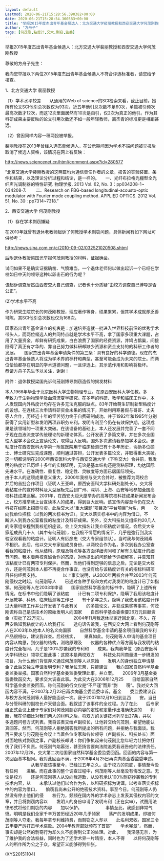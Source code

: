 ```yaml
---
layout: default
Lastmod: 2020-06-21T15:28:56.390382+00:00
date: 2020-06-21T15:28:54.360583+00:00
title: "举报2015年度杰出青年基金候选人：北方交通大学裴丽教授和西安交通大学何茂刚教授"
author: "方舟子"
tags: [何茂刚,粘度计,交大,剽窃,监委]
---
```


举报2015年度杰出青年基金候选人：北方交通大学裴丽教授和西安交通大学何茂刚教授

尊敬的方舟子先生：

我向您举报以下两位2015年度杰出青年基金候选人不符合评选标准者，请您给予核查。

1、北方交通大学 裴丽教授

（1）学术水平较差　　从通用的Web of science的SCI检索来看，截止目前，她所有论文SCI他引总次数仅为93次，近五年他引总次数不足60次，单篇被引频次最高次数才12次，而这12次里面居然有10次是自引，仅2次为真正的他引。作为其科研成果主要反映的论文引用次数还不如一般年轻教师，离杰青的标准更是相距甚远。

（2）曾因同样内容一稿两投被举报。

裴丽教授在2013年曾经入选杰青候选人，在公示期间因为学术不端问题被举报后取消了候选人资格，该情况在网上有反映：

http://news.sciencenet.cn/html/comment.aspx?id=280577

“北京交通大学裴丽教授的这两篇均为通信责任作者的文章，报告的实验装置、条件和结果，以及理论分析过程和结论，是一样的。　　一、光纤布拉格光栅型全光纤声光调制器的特性研究. 物理学报. 2013 Vol. 62, No. 3：pp034208-1~ 034208-7. 　　二、Research on FBG-based longitudinal-acousto-optic modulator with Fourier mode coupling method. APPLIED OPTICS. 2012 Vol. 51, No. 30 : pp7314~7318.”

2、西安交通大学  何茂刚教授

（1）存在学术剽窃嫌疑

在2010年就曾有退休老教师起诉了何教授学术剽窃问题，具体新闻有如下网址可供参考：

http://news.sina.com.cn/c/2010-09-02/032521020508.shtml

后附退休教授梁国光举报何茂刚教授的材料，证据确凿。

试问如果不是确实证据确凿、气愤难当，一个退休老师何以做出起诉一个已经在学校如日中天的领导这种以卵击石的行为呢？

该起诉调查居然由西安交大自己调查，记者也十分质疑“由校方调查自己博导是否公正”。

(2)学术水平不高

作为研究生院院长的何茂刚教授，理应著作等身，硕果累累，但其学术成就却乏善可陈，其SCI他引总次数也仅为168次。

国家杰出青年基金设立的初衷是：加速培养造就一批进入世界科技前沿的优秀学术带头人，而两位候选人的共同特点就是学术水平不高，拿了国家多项重大课题，占用了大量资金，却鲜有研究成果，白白浪费了国家的经费资源，并鸠占鹊巢，间接阻碍了真正有才华的、靠自己努力做科研却缺少资源和资金支持的的科研工作者的发展。　　国家杰出青年基金申请条件的第三条：具有良好的科学道德。现在的杰出青年基金候选人将成为学术界的标杆和典型，甚至可能会成为未来的院士。而两位恰恰都存在明显的学术道德问题，一旦评选上，其示范作用和影响将极坏。　　恭请方舟子先生予以关注，谢谢！

附件：退休教授梁国光诉何茂刚博导剽窃造假的揭发材料

本人1966年毕业于北京医科大学生物物理专业。在原西安医科大学任教。多　　年致力于生物物理学及血液流变学研究。在多年的科研、教学和临床工作中，本　　人发现国内外粘度计均存在许多无法克服的缺点。83年开始萌生研制新型粘度计　　的设想。在连续三次申请科研资金未果的情况下，开始利用寒暑假与哥哥、丈夫　　等人合作，历经近十年的坚苦努力终于自费研制成功。并于1992年和1995年分别　　获得了实用新型和发明两项非职务专利。发明专利至今仍在有效保护期。这项成　　果是该领域的一项重大突破。在该设备的基础上，本人还发展并完善了一套不同　　于现在血液流变学传统理论的新理论体系，公开发表了多篇文章，并在多次全国　　性大型学术会议上宣读论文，取得巨大反响。国外多次邀请我参加学术会议。该　　粘度计在西安医科大学第一附属医院用于临床检测已有十多年历史，协助多位硕　　士、博士研究生完成课题，顺利通过答辩，公开发表多篇论文，并取得重大突破。　　这一切都说明在2000年西安医科大学与西安交通大学（下称交大）合并前，我发　　明的粘度计已历经十多年的实践证明，无论是基本结构还是测粘原理，均达国际　　先进水平。在准确性、重复性、稳定性、灵敏度等方面已居国际领先。　　　　　　由于本人的这项成果意义重大，2000年我校与交大合并时，被推荐为两校合　　并后的首批合作项目（证明人王亚峰，原西安医科大学科研处副处长）。交大将　　我粘度计的宣传材料及大型展板先后到广州、深圳、上海、西安等地参加全国高　　校科技成果巡展。2001年，在西安火炬大厦举办的高等院校科技成果新闻发布会　　上，校方推举我上台宣读本人的成果，得到巨大反响。该宣传内容至今仍在交大　　科技在线网上招商引资。此后交大以“重大课题”项目及“平台项目”为名，两　　次向我单位招标（以我的两次标书为证）。交大以落实标书中的内容为借口，不　　断派人到我办公室看我的粘度计及科研成果。另外，交大科技处又组织约20几人　　的专家组专程到我校组织座谈。会上交大指名让我介绍粘度计情况。会后交大专　　家组成员几十人（其中有何茂刚），在我极不情愿的情况下，几乎是強行到我实　　验室观看我的粘度计。证明人有厉彦忠（交大专家组领队）。当时我与何茂刚素　　不相识。此后，他以交大专家组成员身份，以两校合作为名，多次到我办公室查　　看我的粘度计。他从结构，原理及特点等各方面详细询问和了解有关粘度计的细　　节问题。我本着两校真诚合作的态度，对他提出的问题给予详细解答，并告知其　　该粘度计已有两项专利保护。然而，当他们得到足够的信息之后，无论是交大校　　方，还是何茂刚本人都不再提合作事宜，也没有给与该粘度计有关的招标科研项　　目任何经费支持。　　　　　　以上事实说明，从2000年两校合并至2003年何茂刚侵权之时起，何茂刚等人　　已通过各种手段和方式对我发明的粘度计已了如指掌。何茂刚等人在2003年申请　　国家自然科学基金的标书中，隐瞒了上述所有情况。在标书中他们隐瞒了该粘度　　计已有二项专利保护，隐瞒了我用该粘度计开展教学、科研、临床检测等工作已　　有十多年之久，隐瞒了我使用该粘度计作过大量科研工作并公开发表了与此有关　　的多篇论文，并获成果奖等事实，何茂刚谎称自己是该技术的原始发明人向国家　　自然科学基金委索要26万元巨额资金（实批了22万元）。 　　　　　　2004年11月我退休举家迁回北京。不久，在西安熟知我粘度计的人给我打长　　途电话告诉我，在西安交大网上看到何茂刚等人在2003年以他本人的名义向国家　　自然科学基金申请的基金项目跟我的专利产品很相似，建议我详查。后经核实，　　果真如此。何茂刚等人申请的基金项目内容从构思，到仪器的结构，测粘原理及　　仪器的各种优点等方面与我发明的粘度计完全相同，几乎是100%抄袭我的专利和　　成果。我向我单位（原西安医科大学科研处）领导汇报此事：这原本是两校双方　　科技处共同商量进一步研发的项目，为什么他们背信弃义通过何茂刚等人以原始　　发明人的身份独立申请基金？此后又独立申请发明专利？我单位无奈，只能建议　　我向国家自然科学基金委监委举报。国家自然科学基金委监委受理此事，并立案。　　2006年3月基金委监委致函交大，要求交大调查此事。为此交大在2006年12月25　　日给国家自然科学基金委监委回函。称何茂刚的行文仅是“不严谨”而非“剽　　窃”。我对交大回函内容不满。于2007年2月23日再次向基金委监委申诉。基金　　委监委建议我与校方及何茂刚等人最好能面谈一次。我于2007年12月10日到达西　　安。当日与分管科研的副校长卢天健会面。我叙述了该事件的全过程。为了在此　　后专家组正式会议上便于专家们对何茂刚剽窃内容的定性和定量作出准确快速的　　判断，我在仔细比对我们两人的材料之后，将双方的关键技术列举出27条，并以　　多选题问卷方式列表。我将该表交给卢副校长，让他转交给何茂刚，希望他能认　　真回答。然而，何茂刚等人拒绝回答我所提出的所有问题，并拒绝与我面谈。我　　再三要求与何茂刚在会议上当着各位专家和各位领导（卢副校长、科技处长）面　　对面地核对剽窃之事，卢副校长却说：你们争执起来何茂刚比您年轻力壮把你打　　伤了我们不负责。何茂刚气焰嚣张，甚至扬言要向法院追究我诬告他的法律责任。　　2007年12月28，交大第二次给国家自然科学基金委监委回函。回函的内容与第一　　次回函基本相同。我对此回函不满，于2008年4月25日再次向基金委监委申述。 　　　　　　从我举报该事至今，已经过五年之久。由于校方的包庇，事情至今没有任何　　进展。而在此事的整个调查过程中，何茂刚等人丝毫没有悔改之意。无论是校方　　还是何茂刚等人从没向我道歉，从没有承认100%剽窃抄袭我的专利技术内容，从　　未承认过他们以合作为名，以科研招标为诱饵，以考查落实招标中的内容为借口，　　偷窃我尚未公开的绝密技术资料。事至今日，何茂刚等人仍然没有停止他们的侵　　权行为，频频在国内外的学术杂志上发表其侵权内容的文章，并且将剽窃内容以　　发明人的身份申请了发明专利（正在实审），试图用法律形式将他们剽窃的内容　　加以保护。　　　　　　事情至此，我感到非常气愤。明明是我们全家千辛万苦历经近20年几乎倾家　　荡产的发明成果，却被何茂刚等人夺走。我每年拿专利维持费，而剽窃之人却以　　此名利双收。国家三令五申要严厉打击学术腐败。2004年教育部就颁布了首部"　　学术宪章"。然而，事实却是公然的剽窃行为却久久不能得到公正的处理。对此，　　我深感无奈，为了维护我的合法权益，同时也为了还学术界一片晴空，本人不得　　以将何茂刚等人的所作所为公之于众，希望正义能够得到伸张。

(XYS20151104)

